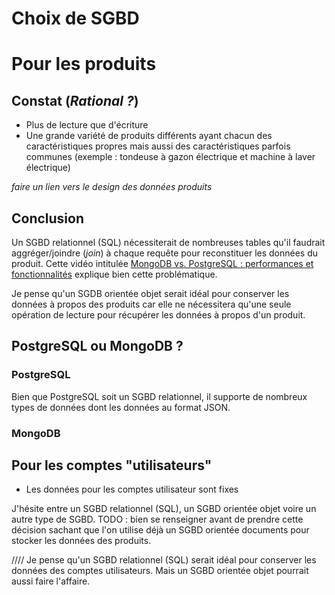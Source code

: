 # Choix de SGBD

# Pour les produits

## Constat (*Rational ?*)

- Plus de lecture que d'écriture
- Une grande variété de produits différents ayant chacun des caractéristiques propres mais aussi des caractéristiques parfois communes (exemple : tondeuse à gazon électrique et machine à laver électrique)

*faire un lien vers le design des données produits*

## Conclusion

Un SGBD relationnel (SQL) nécessiterait de nombreuses tables qu'il faudrait aggréger/joindre (*join*) à chaque requête pour reconstituer les données du produit. Cette vidéo intitulée [MongoDB vs. PostgreSQL : performances et fonctionnalités](https://youtu.be/ZZ2tx8iL3P4&t=275) explique bien cette problématique.

Je pense qu'un SGDB orientée objet serait idéal pour conserver les données à propos des produits car elle ne nécessitera qu'une seule opération de lecture pour récupérer les données à propos d'un produit.

## PostgreSQL ou MongoDB ?

### PostgreSQL

Bien que PostgreSQL soit un SGBD relationnel, il supporte de nombreux types de données dont les données au format JSON.

### MongoDB


## Pour les comptes "utilisateurs"

- Les données pour les comptes utilisateur sont fixes

J'hésite entre un SGBD relationnel (SQL), un SGBD orientée objet voire un autre type de SGBD. TODO : bien se renseigner avant de prendre cette décision sachant que l'on utilise déjà un SGBD orientée documents pour stocker les données des produits.

////
Je pense qu'un SGBD relationnel (SQL) serait idéal pour conserver les données des comptes utilisateurs. Mais un SGBD orientée objet pourrait aussi faire l'affaire. 